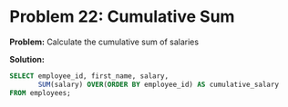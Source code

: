 # Problem 22: Cumulative Sum

**Problem:** Calculate the cumulative sum of salaries

**Solution:**
```sql
SELECT employee_id, first_name, salary,
       SUM(salary) OVER(ORDER BY employee_id) AS cumulative_salary
FROM employees;
